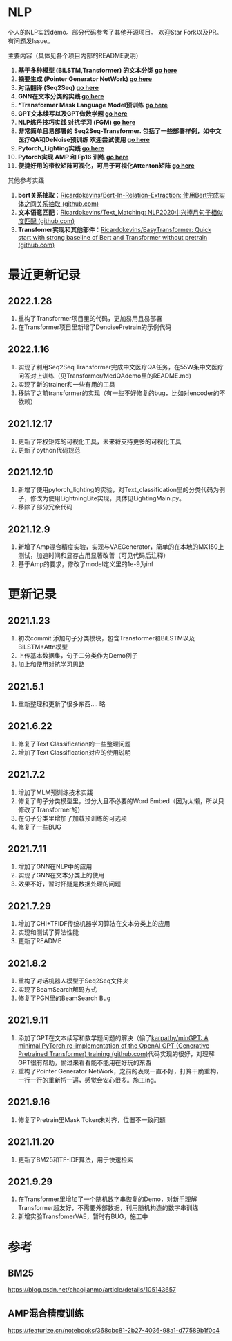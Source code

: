 # NLP

个人的NLP实践demo。部分代码参考了其他开源项目。
欢迎Star Fork以及PR。有问题发Issue。

主要内容（具体见各个项目内部的README说明）

1. **基于多种模型 (BiLSTM,Transformer) 的文本分类  [go here](https://github.com/Ricardokevins/Kevinpro-NLP-demo/tree/main/TextClassification)**
2. **摘要生成 (Pointer Generator NetWork)  [go here](https://github.com/Ricardokevins/Kevinpro-NLP-demo/tree/main/PGNSum)**
3. **对话翻译 (Seq2Seq)  [go here](https://github.com/Ricardokevins/Kevinpro-NLP-demo/tree/main/ChatBotEnglish)**
4. **GNN在文本分类的实践  [go here](https://github.com/Ricardokevins/Kevinpro-NLP-demo/tree/main/GNN)**
5. ***Transformer Mask Language Model预训练  [go here](https://github.com/Ricardokevins/Kevinpro-NLP-demo/tree/main/Pretrain)**
6. **GPT文本续写以及GPT做数学题  [go here](https://github.com/Ricardokevins/Kevinpro-NLP-demo/tree/main/GPT)**
7. **NLP炼丹技巧实践 对抗学习 (FGM)  [go here](https://github.com/Ricardokevins/Kevinpro-NLP-demo/blob/main/TextClassification/Attack.py)**
8. **非常简单且易部署的 Seq2Seq-Transformer. 包括了一些部署样例，如中文医疗QA和DeNoise预训练 欢迎尝试使用  [go here](https://github.com/Ricardokevins/Kevinpro-NLP-demo/tree/main/Transformer)**
9. **Pytorch_Lighting实践  [go here](https://github.com/Ricardokevins/Kevinpro-NLP-demo/blob/main/TextClassification/LightingMain.py)**
10. **Pytorch实现 AMP 和 Fp16 训练  [go here](https://github.com/Ricardokevins/Kevinpro-NLP-demo/blob/main/VAEGenerator/transformerBased.py)**
11. **便捷好用的带权矩阵可视化，可用于可视化Attenton矩阵  [go here](https://github.com/Ricardokevins/Kevinpro-NLP-demo/tree/main/Visualize)**


其他参考实践

1. **bert关系抽取**：[Ricardokevins/Bert-In-Relation-Extraction: 使用Bert完成实体之间关系抽取 (github.com)](https://github.com/Ricardokevins/Bert-In-Relation-Extraction)
2. **文本语意匹配**：[Ricardokevins/Text_Matching: NLP2020中兴捧月句子相似度匹配 (github.com)](https://github.com/Ricardokevins/Text_Matching)
3. **Transfomer实现和其他部件**：[Ricardokevins/EasyTransformer: Quick start with strong baseline of Bert and Transformer without pretrain (github.com)](https://github.com/Ricardokevins/EasyTransformer)

# 最近更新记录

## 2022.1.28
1. 重构了Transformer项目里的代码，更加易用且易部署
2. 在Transformer项目里新增了DenoisePretrain的示例代码
## 2022.1.16
1. 实现了利用Seq2Seq Transformer完成中文医疗QA任务，在55W条中文医疗问答对上训练（见Transformer/MedQAdemo里的README.md)
2. 实现了新的trainer和一些有用的工具
3. 移除了之前transformer的实现（有一些不好修复的bug，比如对encoder的不依赖）
## 2021.12.17
1. 更新了带权矩阵的可视化工具，未来将支持更多的可视化工具
2. 更新了python代码规范
## 2021.12.10
1. 新增了使用pytorch_lighting的实验，对Text_classification里的分类代码为例子，修改为使用LightningLite实现，具体见LightingMain.py。
2. 移除了部分冗余代码
   
## 2021.12.9
1. 新增了Amp混合精度实验，实现与VAEGenerator，简单的在本地的MX150上测试，加速时间和显存占用显著改善（可见代码后注释）
2. 基于Amp的要求，修改了model定义里的1e-9为inf


# 更新记录

## 2021.1.23

 1. 初次commit 添加句子分类模块，包含Transformer和BiLSTM以及BiLSTM+Attn模型
 2. 上传基本数据集，句子二分类作为Demo例子
 3. 加上和使用对抗学习思路

## 2021.5.1

1. 重新整理和更新了很多东西.... 略

## 2021.6.22

1. 修复了Text Classification的一些整理问题
2. 增加了Text Classification对应的使用说明

## 2021.7.2

1. 增加了MLM预训练技术实践
2. 修复了句子分类模型里，过分大且不必要的Word Embed（因为太懒，所以只修改了Transformer的）
3. 在句子分类里增加了加载预训练的可选项
4. 修复了一些BUG

## 2021.7.11

1. 增加了GNN在NLP中的应用
2. 实现了GNN在文本分类上的使用
3. 效果不好，暂时怀疑是数据处理的问题

## 2021.7.29

1. 增加了CHI+TFIDF传统机器学习算法在文本分类上的应用
2. 实现和测试了算法性能
3. 更新了README

## 2021.8.2

1. 重构了对话机器人模型于Seq2Seq文件夹
2. 实现了BeamSearch解码方式
3. 修复了PGN里的BeamSearch Bug

## 2021.9.11

1. 添加了GPT在文本续写和数学题问题的解决（偷了[karpathy/minGPT: A minimal PyTorch re-implementation of the OpenAI GPT (Generative Pretrained Transformer) training (github.com)](https://github.com/karpathy/minGPT)代码实现的很好，对理解GPT很有帮助，偷过来看看能不能用在好玩的东西
2. 重构了Pointer Generator NetWork，之前的表现一直不好，打算干脆重构，一行一行的重新捋一遍，感觉会安心很多。施工ing。

## 2021.9.16

1. 修复了Pretrain里Mask Token未对齐，位置不一致问题


## 2021.11.20

1. 更新了BM25和TF-IDF算法，用于快速检索

## 2021.9.29

1. 在Transformer里增加了一个随机数字串恢复的Demo，对新手理解Transformer超友好，不需要外部数据，利用随机构造的数字串训练
2. 新增实验TransfomerVAE，暂时有BUG，施工中


# 参考

## BM25
<https://blog.csdn.net/chaojianmo/article/details/105143657>

## AMP混合精度训练
https://featurize.cn/notebooks/368cbc81-2b27-4036-98a1-d77589b1f0c4